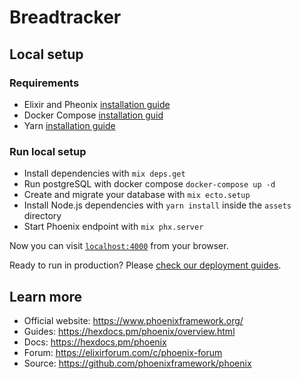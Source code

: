 # Breadtracker

## Local setup
### Requirements
  * Elixir and Pheonix [installation guide](https://hexdocs.pm/phoenix/installation.html)
  * Docker Compose [installation guid](https://docs.docker.com/compose/install/)
  * Yarn [installation guide](https://yarnpkg.com/getting-started/install)
  
### Run local setup
  * Install dependencies with `mix deps.get`
  * Run postgreSQL with docker compose `docker-compose up -d`
  * Create and migrate your database with `mix ecto.setup`
  * Install Node.js dependencies with `yarn install` inside the `assets` directory
  * Start Phoenix endpoint with `mix phx.server`

Now you can visit [`localhost:4000`](http://localhost:4000) from your browser.

Ready to run in production? Please [check our deployment guides](https://hexdocs.pm/phoenix/deployment.html).

## Learn more

  * Official website: https://www.phoenixframework.org/
  * Guides: https://hexdocs.pm/phoenix/overview.html
  * Docs: https://hexdocs.pm/phoenix
  * Forum: https://elixirforum.com/c/phoenix-forum
  * Source: https://github.com/phoenixframework/phoenix
